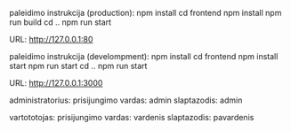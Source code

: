 paleidimo instrukcija (production):
npm install
cd frontend
npm install
npm run build
cd ..
npm run start

URL:
http://127.0.0.1:80

paleidimo instrukcija (develompment):
npm install
cd frontend
npm install
start npm run start
cd ..
npm run start

URL:
http://127.0.0.1:3000

administratorius:
prisijungimo vardas:
admin
slaptazodis:
admin

vartototojas:
prisijungimo vardas:
vardenis
slaptazodis:
pavardenis
